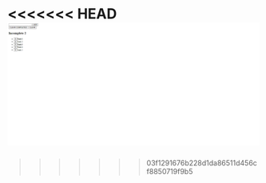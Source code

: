 <<<<<<< HEAD
![To-Do List](public/todoReadme.png)
=======
>>>>>>> 03f1291676b228d1da86511d456cf8850719f9b5

